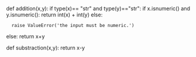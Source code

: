 def addition(x,y):
  if type(x)== "str" and type(y)=="str":
    if x.isnumeric() and y.isnumeric():
     return int(x) + int(y)
    else:

      raise ValueError('the input must be numeric.')
  else:
    return x+y

def substraction(x,y):
  return x-y
